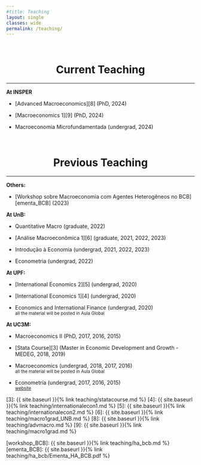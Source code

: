 ```yaml
---
#title: Teaching
layout: single
classes: wide
permalink: /teaching/
---
```

<br/> 


# <center> Current Teaching </center>
- - -



**At INSPER**

  * [Advanced Macroeconomics][8] (PhD, 2024)
  
  * [Macroeconomics 1][9] (PhD, 2024)
  
  * Macroeconomia Microfundamentada (undergrad, 2024)

<br/> 


# <center> Previous Teaching </center>
- - -

**Others:**

  * [Workshop sobre Macroeconomia com Agentes Heterogêneos no BCB][ementa_BCB] (2023)


**At UnB:**


  * Quantitative Macro (graduate, 2022)
  
  * [Análise Macroeconômica 1][6] (graduate, 2021, 2022, 2023)
  
  * Introdução à Economia (undergrad, 2021, 2022, 2023)

  * Econometria (undergrad, 2022)


**At UPF:**

  
  * [International Economics 2][5] (undergrad, 2020)
  
  * [International Economics 1][4] (undergrad, 2020)

  * Economics and International Finance (undergrad, 2020)<br/> 
   <sup> all the material will be  posted in Aula Global<sup>    

**At UC3M:**

  * Macroeconomics II (PhD, 2017, 2016, 2015)
  
  * [Stata Course][3] (Master in Economic Development and Growth - MEDEG, 2018, 2019)

  * Macroeconomics (undergrad, 2018, 2017, 2016) <br/> 
   <sup> all the material will be  posted in Aula Global<sup>    

  * Econometría (undergrad, 2017, 2016, 2015) <br/> 
   <sup> [website][2] <sup>    
  

[2]: http://www.eco.uc3m.es/docencia/econometria/index.html
[3]: {{ site.baseurl }}{% link teaching/statacourse.md %}
[4]: {{ site.baseurl }}{% link teaching/internationalecon1.md %}
[5]: {{ site.baseurl }}{% link teaching/internationalecon2.md %}
[6]: {{ site.baseurl }}{% link teaching/macro1grad_UNB.md %}
[8]: {{ site.baseurl }}{% link teaching/advmacro.md %}
[9]: {{ site.baseurl }}{% link teaching/macro1grad.md %}


[workshop_BCB]: {{ site.baseurl }}{% link teaching/ha_bcb.md %}
[ementa_BCB]: {{ site.baseurl }}{% link teaching/ha_bcb/Ementa_HA_BCB.pdf %}


